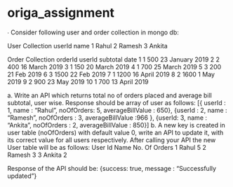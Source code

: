 # origa_assignment

∙ Consider following user and order collection in mongo db: 

User Collection 
userId name
1 Rahul
2 Ramesh
3 Ankita


Order Collection
orderId userId subtotal date
1 1 500 23 January 2019
2 2 400 16 March 2019
3 1 150 20 March 2019
4 1 700 25 March 2019
5 3 200 21 Feb 2019
6 3 1500 22 Feb 2019
7 1 1200 16 April 2019
8 2 1600 1 May 2019
9 2 900 23 May 2019
10 1 700 13 April 2019


a. Write an API which returns total no of orders placed and average bill subtotal,  user wise. Response should be array of user as follows: 
[{ userId : 1, name : “Rahul”, noOfOrders: 5, averageBillValue : 650}, 
{userId : 2, name : “Ramesh”, noOfOrders : 3, averageBillValue :966 }, 
{userId: 3, name : “Ankita”, noOfOrders : 2, averageBillValue : 850}] 
b. A new key is created in user table (noOfOrders) with default value 0, write an API  to update it, with its correct value for all users respectively. After calling your API  the new User table will be as follows: 
User Id Name No. Of Orders
1 Rahul 5
2 Ramesh 3
3 Ankita 2


Response of the API should be: {success: true, message : “Successfully updated”}
